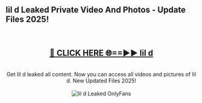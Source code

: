 <h2>lil d Leaked Private Video And Photos - Update Files 2025!</h2>
<br>
<div align="center">
<h2><a href="https://linkcuts.com/hfmhzwbr" rel="nofollow">🔴 CLICK HERE 🌐==►► lil d</a></h2>
<br>
Get lil d leaked all content. Now you can access all videos and pictures of lil d. New Updated Files 2025!
<br>
<br>
<a href="https://linkcuts.com/hfmhzwbr" rel="nofollow" data-target="animated-image.originalLink"><img src="https://i.ibb.co.com/WyWwxjT/player-gif2.gif" alt="lil d Leaked OnlyFans" style="max-width: 100%; display: inline-block;" data-target="animated-image.originalImage"></a>
</div>
<br>
